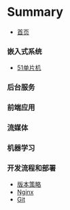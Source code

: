 # Summary

* [首页](README.md)

### 嵌入式系统

* [51单片机](docs/mcs/quick.md)

### 后台服务

### 前端应用

### 流媒体

### 机器学习

### 开发流程和部署

* [版本策略]()
* [Nginx]()
* [Git]()